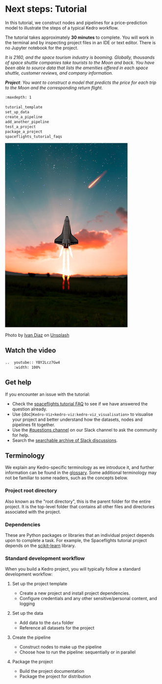 # Next steps: Tutorial

In this tutorial, we construct nodes and pipelines for a price-prediction model to illustrate the steps of a typical Kedro workflow.

The tutorial takes approximately **30 minutes** to complete. You will work in the terminal and by inspecting project files in an IDE or text editor. There is no Jupyter notebook for the project.

*It is 2160, and the space tourism industry is booming. Globally, thousands of space shuttle companies take tourists to the Moon and back. You have been able to source data that lists the amenities offered in each space shuttle, customer reviews, and company information.*

***Project***: *You want to construct a model that predicts the price for each trip to the Moon and the corresponding return flight.*

```{toctree}
:maxdepth: 1

tutorial_template
set_up_data
create_a_pipeline
add_another_pipeline
test_a_project
package_a_project
spaceflights_tutorial_faqs
```


![](../meta/images/moon-rocket.png)

Photo by <a href="https://unsplash.com/@ivvndiaz">Ivan Diaz</a> on <a href="https://unsplash.com/s/photos/spaceship">Unsplash</a>

## Watch the video

```{eval-rst}
..  youtube:: YBY2Lcz7Gw4
    :width: 100%
```

## Get help
If you encounter an issue with the tutorial:

* Check the [spaceflights tutorial FAQ](spaceflights_tutorial_faqs.md) to see if we have answered the question already.
* Use {doc}`Kedro-Viz<kedro-viz:kedro-viz_visualisation>` to visualise your project and better understand how the datasets, nodes and pipelines fit together.
* Use the [#questions channel](https://slack.kedro.org/) on our Slack channel to ask the community for help.
* Search the [searchable archive of Slack discussions](https://linen-slack.kedro.org/).

## Terminology

We explain any Kedro-specific terminology as we introduce it, and further information can be found in the [glossary](../resources/glossary.md). Some additional terminology may not be familiar to some readers, such as the concepts below.

### Project root directory
Also known as the "root directory", this is the parent folder for the entire project. It is the top-level folder that contains all other files and directories associated with the project.

### Dependencies
These are Python packages or libraries that an individual project depends upon to complete a task. For example, the Spaceflights tutorial project depends on the [scikit-learn](https://scikit-learn.org/stable/) library.

### Standard development workflow
When you build a Kedro project, you will typically follow a standard development workflow:

1. Set up the project template

    * Create a new project and install project dependencies.
    * Configure credentials and any other sensitive/personal content, and logging

2. Set up the data

    * Add data to the `data` folder
    * Reference all datasets for the project

3. Create the pipeline

    * Construct nodes to make up the pipeline
    * Choose how to run the pipeline: sequentially or in parallel

4. Package the project
    * Build the project documentation
    * Package the project for distribution
